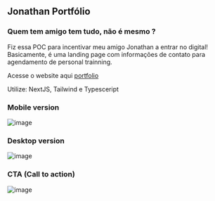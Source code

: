 ## Jonathan Portfólio

### Quem tem amigo tem tudo, não é mesmo ?

Fiz essa POC para incentivar meu amigo Jonathan a entrar no digital!
Basicamente, é uma landing page com informações de contato para agendamento de personal trainning.

Acesse o website aqui [portfolio](https://j-portfolio.vercel.app)

Utilize: NextJS, Tailwind e Typesceript

### Mobile version 
![image](https://github.com/lucasmbrute2/j-portfolio/assets/68877260/51134c35-1cf3-4775-80c1-ee41c8f1e53d)


### Desktop version
![image](https://github.com/lucasmbrute2/j-portfolio/assets/68877260/790d3f64-421c-4505-8f36-56cbfa1b90c6)

### CTA (Call to action)
![image](https://github.com/lucasmbrute2/j-portfolio/assets/68877260/4761c9c7-da63-4297-bb3b-da96889993af)
